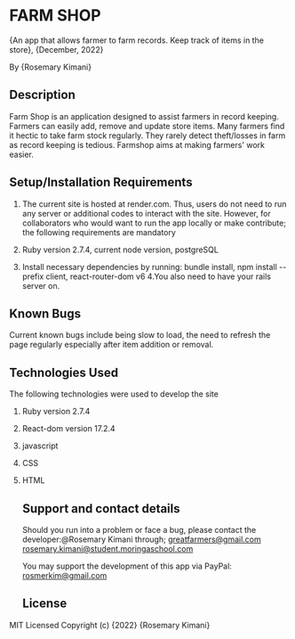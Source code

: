 # FARM SHOP
{An app that allows farmer to farm records. Keep track of items in the store}, {December, 2022}

By {Rosemary Kimani}

## Description
Farm Shop is an application designed to assist farmers in record keeping. Farmers can easily add, remove and update store items. Many farmers find it hectic to take farm stock regularly. They rarely detect theft/losses in farm as record keeping is tedious. Farmshop aims at making farmers' work easier.

## Setup/Installation Requirements
1. The current site is hosted at render.com. Thus, users do not need to run any server or additional codes to interact with the site. However, for collaborators who would want to run the app locally or make contribute; the following requirements are mandatory
   
2. Ruby version 2.7.4, current node version, postgreSQL
3. Install necessary dependencies by running: bundle install, npm install --prefix client, react-router-dom v6
4.You also need to have your rails server on.

## Known Bugs
Current known bugs include being slow to load, the need to refresh the page regularly especially after item addition or removal.

## Technologies Used
The following technologies were used to develop the site

1. Ruby version 2.7.4
2. React-dom version 17.2.4
3. javascript
4. CSS
5. HTML
   ## Support and contact details
   Should you run into a problem or face a bug, please contact the developer:@Rosemary Kimani through; greatfarmers@gmail.com rosemary.kimani@student.moringaschool.com

   You may support the development of this app via PayPal: rosmerkim@gmail.com

   ## License
MIT Licensed Copyright (c) {2022} {Rosemary Kimani}



